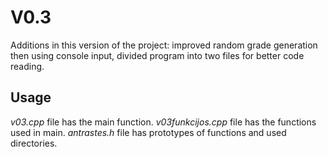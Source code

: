# V0.3 #


Additions in this version of the project:
improved random grade generation then using console input,
divided program into two files for better code reading.


## Usage ##

 _v03.cpp_ file has the main function.
 _v03funkcijos.cpp_ file has the functions used in main.
 _antrastes.h_ file has prototypes of functions and used directories.

